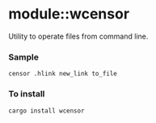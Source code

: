 # module::wcensor

Utility to operate files from command line.

### Sample

``` shell
censor .hlink new_link to_file
```

### To install

```
cargo install wcensor
```
